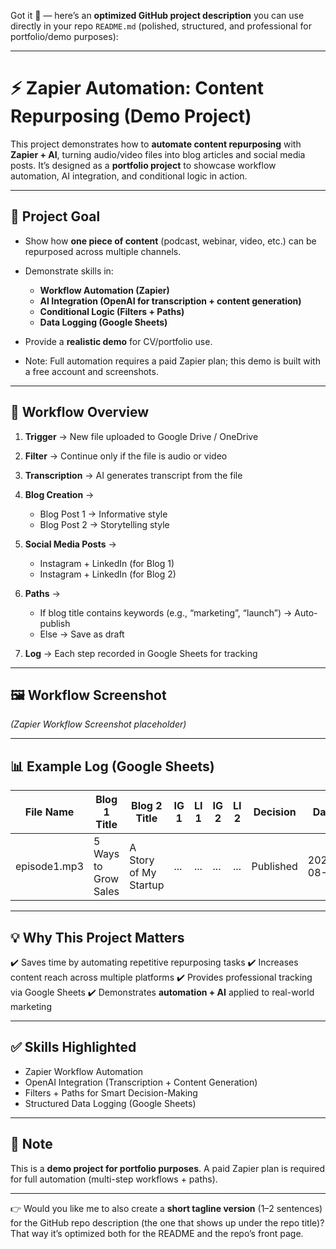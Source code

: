 Got it 🚀 — here’s an **optimized GitHub project description** you can use directly in your repo `README.md` (polished, structured, and professional for portfolio/demo purposes):

---

# ⚡ Zapier Automation: Content Repurposing (Demo Project)

This project demonstrates how to **automate content repurposing** with **Zapier + AI**, turning audio/video files into blog articles and social media posts.
It’s designed as a **portfolio project** to showcase workflow automation, AI integration, and conditional logic in action.

---

## 🎯 Project Goal

* Show how **one piece of content** (podcast, webinar, video, etc.) can be repurposed across multiple channels.
* Demonstrate skills in:

  * **Workflow Automation (Zapier)**
  * **AI Integration (OpenAI for transcription + content generation)**
  * **Conditional Logic (Filters + Paths)**
  * **Data Logging (Google Sheets)**
* Provide a **realistic demo** for CV/portfolio use.
* Note: Full automation requires a paid Zapier plan; this demo is built with a free account and screenshots.

---

## 🔄 Workflow Overview

1. **Trigger** → New file uploaded to Google Drive / OneDrive
2. **Filter** → Continue only if the file is audio or video
3. **Transcription** → AI generates transcript from the file
4. **Blog Creation** →

   * Blog Post 1 → Informative style
   * Blog Post 2 → Storytelling style
5. **Social Media Posts** →

   * Instagram + LinkedIn (for Blog 1)
   * Instagram + LinkedIn (for Blog 2)
6. **Paths** →

   * If blog title contains keywords (e.g., “marketing”, “launch”) → Auto-publish
   * Else → Save as draft
7. **Log** → Each step recorded in Google Sheets for tracking

---

## 🖼 Workflow Screenshot

*(Zapier Workflow Screenshot placeholder)*

---

## 📊 Example Log (Google Sheets)

| File Name    | Blog 1 Title         | Blog 2 Title          | IG 1 | LI 1 | IG 2 | LI 2 | Decision  | Date       |
| ------------ | -------------------- | --------------------- | ---- | ---- | ---- | ---- | --------- | ---------- |
| episode1.mp3 | 5 Ways to Grow Sales | A Story of My Startup | ...  | ...  | ...  | ...  | Published | 2025-08-19 |

---

## 💡 Why This Project Matters

✔️ Saves time by automating repetitive repurposing tasks
✔️ Increases content reach across multiple platforms
✔️ Provides professional tracking via Google Sheets
✔️ Demonstrates **automation + AI** applied to real-world marketing

---

## ✅ Skills Highlighted

* Zapier Workflow Automation
* OpenAI Integration (Transcription + Content Generation)
* Filters + Paths for Smart Decision-Making
* Structured Data Logging (Google Sheets)

---

## 📌 Note

This is a **demo project for portfolio purposes**.
A paid Zapier plan is required for full automation (multi-step workflows + paths).

---

👉 Would you like me to also create a **short tagline version** (1–2 sentences) for the GitHub repo description (the one that shows up under the repo title)? That way it’s optimized both for the README and the repo’s front page.
